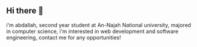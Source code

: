 ## Hi there 👋

i'm abdallah, second year student at An-Najah National university, majored in computer science, i'm interested in web development and software engineering, contact me for any opportunities!
